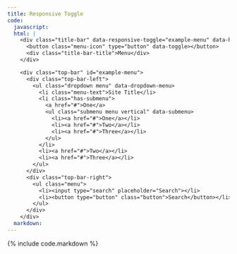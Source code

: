 ```yaml
---
title: Responsive Toggle
code:
  javascript:
  html: |
    <div class="title-bar" data-responsive-toggle="example-menu" data-hide-for="medium">
      <button class="menu-icon" type="button" data-toggle></button>
      <div class="title-bar-title">Menu</div>
    </div>

    <div class="top-bar" id="example-menu">
      <div class="top-bar-left">
        <ul class="dropdown menu" data-dropdown-menu>
          <li class="menu-text">Site Title</li>
          <li class="has-submenu">
            <a href="#">One</a>
            <ul class="submenu menu vertical" data-submenu>
              <li><a href="#">One</a></li>
              <li><a href="#">Two</a></li>
              <li><a href="#">Three</a></li>
            </ul>
          </li>
          <li><a href="#">Two</a></li>
          <li><a href="#">Three</a></li>
        </ul>
      </div>
      <div class="top-bar-right">
        <ul class="menu">
          <li><input type="search" placeholder="Search"></li>
          <li><button type="button" class="button">Search</button></li>
        </ul>
      </div>
    </div>
  markdown:
---
```

{% include code.markdown %}
